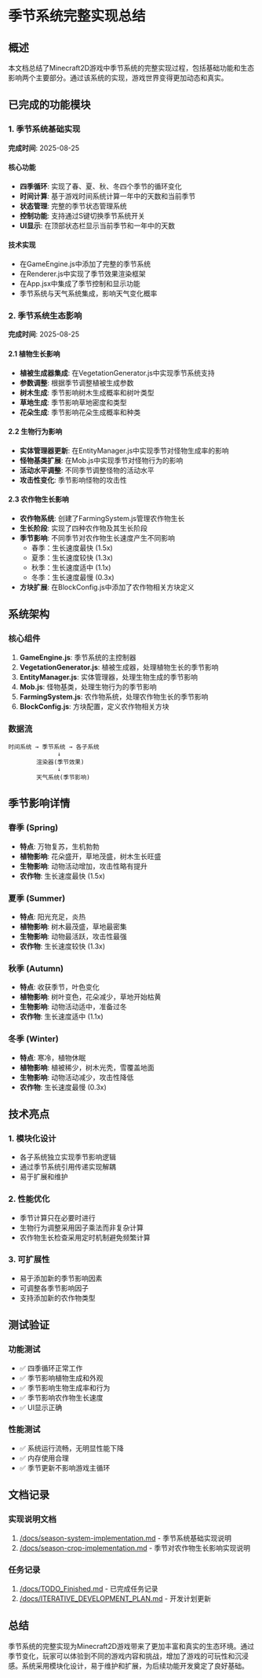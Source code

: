 # 季节系统完整实现总结

## 概述
本文档总结了Minecraft2D游戏中季节系统的完整实现过程，包括基础功能和生态影响两个主要部分。通过该系统的实现，游戏世界变得更加动态和真实。

## 已完成的功能模块

### 1. 季节系统基础实现
**完成时间**: 2025-08-25

#### 核心功能
- **四季循环**: 实现了春、夏、秋、冬四个季节的循环变化
- **时间计算**: 基于游戏时间系统计算一年中的天数和当前季节
- **状态管理**: 完整的季节状态管理系统
- **控制功能**: 支持通过S键切换季节系统开关
- **UI显示**: 在顶部状态栏显示当前季节和一年中的天数

#### 技术实现
- 在GameEngine.js中添加了完整的季节系统
- 在Renderer.js中实现了季节效果渲染框架
- 在App.jsx中集成了季节控制和显示功能
- 季节系统与天气系统集成，影响天气变化概率

### 2. 季节系统生态影响
**完成时间**: 2025-08-25

#### 2.1 植物生长影响
- **植被生成器集成**: 在VegetationGenerator.js中实现季节系统支持
- **参数调整**: 根据季节调整植被生成参数
- **树木生成**: 季节影响树木生成概率和树叶类型
- **草地生成**: 季节影响草地密度和类型
- **花朵生成**: 季节影响花朵生成概率和种类

#### 2.2 生物行为影响
- **实体管理器更新**: 在EntityManager.js中实现季节对怪物生成率的影响
- **怪物基类扩展**: 在Mob.js中实现季节对怪物行为的影响
- **活动水平调整**: 不同季节调整怪物的活动水平
- **攻击性变化**: 季节影响怪物的攻击性

#### 2.3 农作物生长影响
- **农作物系统**: 创建了FarmingSystem.js管理农作物生长
- **生长阶段**: 实现了四种农作物及其生长阶段
- **季节影响**: 不同季节对农作物生长速度产生不同影响
  - 春季：生长速度最快 (1.5x)
  - 夏季：生长速度较快 (1.3x)
  - 秋季：生长速度适中 (1.1x)
  - 冬季：生长速度最慢 (0.3x)
- **方块扩展**: 在BlockConfig.js中添加了农作物相关方块定义

## 系统架构

### 核心组件
1. **GameEngine.js**: 季节系统的主控制器
2. **VegetationGenerator.js**: 植被生成器，处理植物生长的季节影响
3. **EntityManager.js**: 实体管理器，处理生物生成的季节影响
4. **Mob.js**: 怪物基类，处理生物行为的季节影响
5. **FarmingSystem.js**: 农作物系统，处理农作物生长的季节影响
6. **BlockConfig.js**: 方块配置，定义农作物相关方块

### 数据流
```
时间系统 → 季节系统 → 各子系统
              ↓
        渲染器(季节效果)
              ↓
        天气系统(季节影响)
```

## 季节影响详情

### 春季 (Spring)
- **特点**: 万物复苏，生机勃勃
- **植物影响**: 花朵盛开，草地茂盛，树木生长旺盛
- **生物影响**: 动物活动增加，攻击性略有提升
- **农作物**: 生长速度最快 (1.5x)

### 夏季 (Summer)
- **特点**: 阳光充足，炎热
- **植物影响**: 树木最茂盛，草地最密集
- **生物影响**: 动物最活跃，攻击性最强
- **农作物**: 生长速度较快 (1.3x)

### 秋季 (Autumn)
- **特点**: 收获季节，叶色变化
- **植物影响**: 树叶变色，花朵减少，草地开始枯黄
- **生物影响**: 动物活动适中，准备过冬
- **农作物**: 生长速度适中 (1.1x)

### 冬季 (Winter)
- **特点**: 寒冷，植物休眠
- **植物影响**: 植被稀少，树木光秃，雪覆盖地面
- **生物影响**: 动物活动减少，攻击性降低
- **农作物**: 生长速度最慢 (0.3x)

## 技术亮点

### 1. 模块化设计
- 各子系统独立实现季节影响逻辑
- 通过季节系统引用传递实现解耦
- 易于扩展和维护

### 2. 性能优化
- 季节计算只在必要时进行
- 生物行为调整采用因子乘法而非复杂计算
- 农作物生长检查采用定时机制避免频繁计算

### 3. 可扩展性
- 易于添加新的季节影响因素
- 可调整各季节影响因子
- 支持添加新的农作物类型

## 测试验证

### 功能测试
- ✅ 四季循环正常工作
- ✅ 季节影响植物生成和外观
- ✅ 季节影响生物生成率和行为
- ✅ 季节影响农作物生长速度
- ✅ UI显示正确

### 性能测试
- ✅ 系统运行流畅，无明显性能下降
- ✅ 内存使用合理
- ✅ 季节更新不影响游戏主循环

## 文档记录

### 实现说明文档
1. [/docs/season-system-implementation.md]( season-system-implementation.md) - 季节系统基础实现说明
2. [/docs/season-crop-implementation.md]( season-crop-implementation.md) - 季节对农作物生长影响实现说明

### 任务记录
1. [/docs/TODO_Finished.md]( TODO_Finished.md) - 已完成任务记录
2. [/docs/ITERATIVE_DEVELOPMENT_PLAN.md]( ITERATIVE_DEVELOPMENT_PLAN.md) - 开发计划更新

## 总结
季节系统的完整实现为Minecraft2D游戏带来了更加丰富和真实的生态环境。通过季节变化，玩家可以体验到不同的游戏内容和挑战，增加了游戏的可玩性和沉浸感。系统采用模块化设计，易于维护和扩展，为后续功能开发奠定了良好基础。